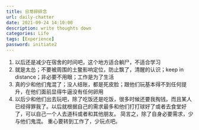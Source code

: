 ```yaml
---
title: 日常碎碎念
url: daily-chatter
date: 2021-09-24 14:10:00
description: write thoughts down
categories: Life
tags: [Experience]
password: initiate2
---
```

1. 以后还是减少在宿舍的时间吧，这个地方适合躺尸，不适合学习
2. 就是太怂；不要被周围的土鳖影响定位，防止飘了，清醒的认识；keep in distance；非必要不用眼；工作是为了生活
3. 真的少和他们鬼混了；没人结账，都是死皮脸；跟他们玩基本得不到任何提升，在他们面前显得牛逼没有任何卵用
4. 以后少和他们出去玩吧，除了吃饭还是吃饭，很多时候还要我掏钱。而且某人已经得罪我了。以后就根据自己的需求最多和他们打打球好了或者去食堂好了，可以自己一个人去道科或者和其他朋友。
简言之，除了自身必要需求，少与他们鬼混。
重心要转到工作了，少玩点吧。